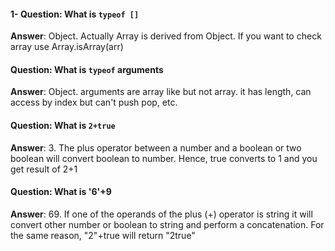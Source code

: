 #### 1- Question: What is `typeof []`

**Answer**: Object. Actually Array is derived from Object. If you want to check array use Array.isArray(arr)

#### Question: What is `typeof` arguments

**Answer**: Object. arguments are array like but not array. it has length, can access by index but can't push pop, etc.

#### Question: What is `2+true`

**Answer**: 3. The plus operator between a number and a boolean or two boolean will convert boolean to number. Hence, true converts to 1 and you get result of 2+1

#### Question: What is '6'+9

**Answer**: 69. If one of the operands of the plus (+) operator is string it will convert other number or boolean to string and perform a concatenation. For the same reason, "2"+true will return "2true"
